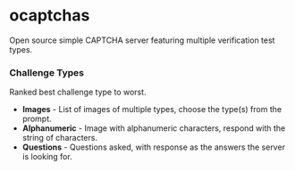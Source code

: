 # ocaptchas
Open source simple CAPTCHA server featuring multiple verification test types.

### Challenge Types
Ranked best challenge type to worst.
- **Images** - List of images of multiple types, choose the type(s) from the prompt.
- **Alphanumeric** - Image with alphanumeric characters, respond with the string of characters.
- **Questions** - Questions asked, with response as the answers the server is looking for.
